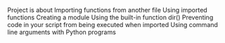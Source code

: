 Project is about
Importing functions from another file
Using imported functions
Creating a module
Using the built-in function dir()
Preventing code in your script from being executed when imported
Using command line arguments with Python programs
